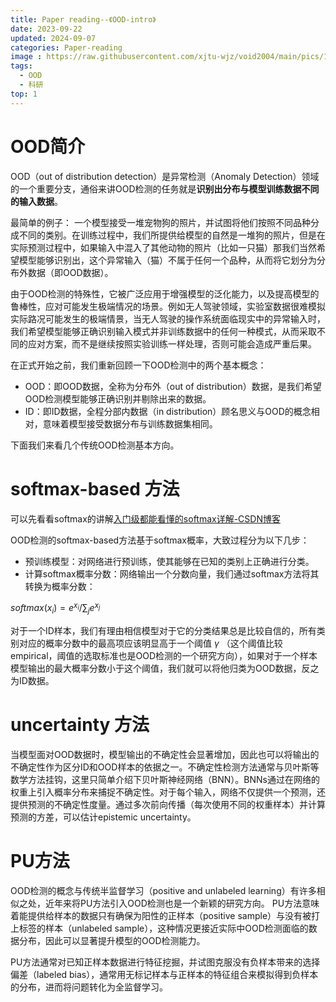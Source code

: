 ```yaml
---
title: Paper reading--《OOD-intro》
date: 2023-09-22
updated: 2024-09-07
categories: Paper-reading
image : https://raw.githubusercontent.com/xjtu-wjz/void2004/main/pics/121043535_p0.1aoxfetb9a.webp
tags:
  - OOD
  - 科研
top: 1
---
```

# OOD简介
OOD（out of distribution detection）是异常检测（Anomaly Detection）领域的一个重要分支，通俗来讲OOD检测的任务就是**识别出分布与模型训练数据不同的输入数据**。

最简单的例子：
一个模型接受一堆宠物狗的照片，并试图将他们按照不同品种分成不同的类别。在训练过程中，我们所提供给模型的自然是一堆狗的照片，但是在实际预测过程中，如果输入中混入了其他动物的照片（比如一只猫）那我们当然希望模型能够识别出，这个异常输入（猫）不属于任何一个品种，从而将它划分为分布外数据（即OOD数据）。

由于OOD检测的特殊性，它被广泛应用于增强模型的泛化能力，以及提高模型的鲁棒性，应对可能发生极端情况的场景。例如无人驾驶领域，实验室数据很难模拟实际路况可能发生的极端情景，当无人驾驶的操作系统面临现实中的异常输入时，我们希望模型能够正确识别输入模式并非训练数据中的任何一种模式，从而采取不同的应对方案，而不是继续按照实验训练一样处理，否则可能会造成严重后果。

在正式开始之前，我们重新回顾一下OOD检测中的两个基本概念：
- OOD：即OOD数据，全称为分布外（out of distribution）数据，是我们希望OOD检测模型能够正确识别并剔除出来的数据。
- ID：即ID数据，全程分部内数据（in distribution）顾名思义与OOD的概念相对，意味着模型接受数据分布与训练数据集相同。

下面我们来看几个传统OOD检测基本方向。

# softmax-based 方法

可以先看看softmax的讲解[入门级都能看懂的softmax详解-CSDN博客](https://blog.csdn.net/bitcarmanlee/article/details/82320853)

OOD检测的softmax-based方法基于softmax概率，大致过程分为以下几步：
- 预训练模型：对网络进行预训练，使其能够在已知的类别上正确进行分类。
- 计算softmax概率分数：网络输出一个分数向量，我们通过softmax方法将其转换为概率分数：

$softmax(x_{i})=e^{x_{i}}/ \sum_{j}e^{x_{j}}$

对于一个ID样本，我们有理由相信模型对于它的分类结果总是比较自信的，所有类别对应的概率分数中的最高项应该明显高于一个阈值 $\gamma$ （这个阈值比较empirical，阈值的选取标准也是OOD检测的一个研究方向），如果对于一个样本模型输出的最大概率分数小于这个阈值，我们就可以将他归类为OOD数据，反之为ID数据。

# uncertainty 方法

当模型面对OOD数据时，模型输出的不确定性会显著增加，因此也可以将输出的不确定性作为区分ID和OOD样本的依据之一。不确定性检测方法通常与贝叶斯等数学方法挂钩，这里只简单介绍下贝叶斯神经网络（BNN）。BNNs通过在网络的权重上引入概率分布来捕捉不确定性。对于每个输入，网络不仅提供一个预测，还提供预测的不确定性度量。通过多次前向传播（每次使用不同的权重样本）并计算预测的方差，可以估计epistemic uncertainty。

# PU方法

OOD检测的概念与传统半监督学习（positive and unlabeled learning）有许多相似之处，近年来将PU方法引入OOD检测也是一个新颖的研究方向。
PU方法意味着能提供给样本的数据只有确保为阳性的正样本（positive sample）与没有被打上标签的样本（unlabeled sample），这种情况更接近实际中OOD检测面临的数据分布，因此可以显著提升模型的OOD检测能力。

PU方法通常对已知正样本数据进行特征挖掘，并试图克服没有负样本带来的选择偏差（labeled bias），通常用无标记样本与正样本的特征组合来模拟得到负样本的分布，进而将问题转化为全监督学习。







